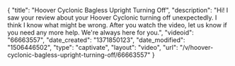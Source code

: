 {
    "title": "Hoover Cyclonic Bagless Upright Turning Off",
    "description": "Hi! I saw your review about your Hoover Cyclonic turning off unexpectedly. I think I know what might be wrong. After you watch the video, let us know if you need any more help. We're always here for you.",
    "videoid": "66663557",
    "date_created": "1371850123",
    "date_modified": "1506446502",
    "type": "captivate",
    "layout": "video",
    "url": "\/v\/hoover-cyclonic-bagless-upright-turning-off\/66663557"
}